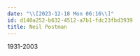 ```yaml
---
date: "\\[2023-12-18 Mon 06:16\\]"
id: d140a252-b632-4512-a7b1-fdc23fbd3939
title: Neil Postman
---
```


1931-2003
